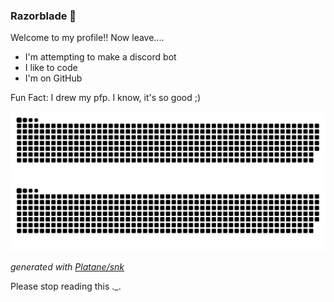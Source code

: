 ### Razorblade 👋

Welcome to my profile!!
Now leave....
- I'm attempting to make a discord bot
- I like to code
- I'm on GitHub

Fun Fact: I drew my pfp. I know, it's so good ;)

![github contribution grid snake animation](https://raw.githubusercontent.com/platane/platane/output/github-contribution-grid-snake-dark.svg#gh-dark-mode-only)![github contribution grid snake animation](https://raw.githubusercontent.com/platane/platane/output/github-contribution-grid-snake.svg#gh-light-mode-only)


_generated with [Platane/snk](https://github.com/Platane/snk)_

Please stop reading this ._.
